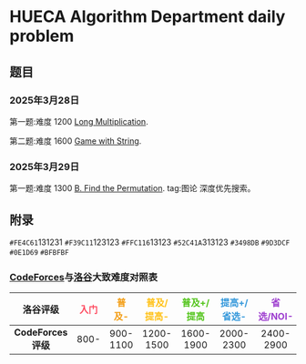 # HUECA Algorithm Department daily problem
## 题目
### 2025年3月28日

第一题:难度 1200 [Long Multiplication](https://codeforces.com/problemset/problem/1954/C).

第二题:难度 1600 [Game with String](https://codeforces.com/problemset/problem/930/B).

### 2025年3月29日 

第一题:难度 1300 [B. Find the Permutation](https://codeforces.com/contest/2056/problem/B). tag:图论 深度优先搜索。

## 附录 
`#FE4C61`131231
`#F39C11`123123
`#FFC116`13123
`#52C41A`313123
`#3498DB`
`#9D3DCF`
`#0E1D69`
`#BFBFBF`
​
 
### [CodeForces](https://codeforces.com/)与[洛谷](https://www.luogu.com.cn/)大致难度对照表

|    洛谷评级    | <span style="color: #FE4C61;">入门</span> | <span style="color: #F39C11;">普及-</span> | <span style="color: #FFC116;">普及/提高-</span> | <span style="color: #52C41A;">普及+/提高</span> | <span style="color: #3498DB;">提高+/省选-</span> | <span style="color: #9D3DCF;">省选/NOI-</span> | <span style="color: #0E1D69;">NOI/NOI+/CTSC</span> |
| :------------: | :-------------------------------------: | :---------------------------------------: | :---------------------------------------------: | :---------------------------------------------: | :----------------------------------------------: | :---------------------------------------------: | :-------------------------------------------------: |
| **CodeForces评级** |                 800-                 |               900-1100                |                 1200-1500                 |                 1600-1900                 |                 2000-2300                 |                 2400-2900                 |                     3000+                     |

